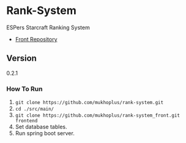 # Rank-System

ESPers Starcraft Ranking System

- [Front Repository](https://github.com/mukhoplus/rank-system_front)

## Version

0.2.1

### How To Run

1. ``git clone https://github.com/mukhoplus/rank-system.git``
2. ``cd ./src/main/``
3. ``git clone https://github.com/mukhoplus/rank-system_front.git frontend``
4. Set database tables.
5. Run spring boot server.

